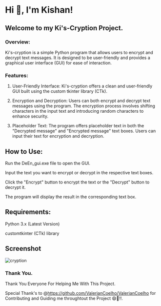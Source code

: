 
# Hi 👋, I'm Kishan! 


## Welcome to my Ki's-Cryption Project.  

### Overview:

Ki's-cryption is a simple Python program that allows users to encrypt and decrypt text messages. It is designed to be user-friendly and provides a graphical user interface (GUI) for ease of interaction.

### Features:

1. User-Friendly Interface: Ki's-cryption offers a clean and user-friendly GUI built using the custom tkinter library (CTk).

2. Encryption and Decryption: Users can both encrypt and decrypt text messages using the program. The encryption process involves shifting characters in the input text and introducing random characters to enhance security.

3. Placeholder Text: The program offers placeholder text in both the "Decrypted message" and "Encrypted message" text boxes. Users can input their text for encryption and decryption.

## How to Use:

Run the DeEn_gui.exe file to open the GUI.

Input the text you want to encrypt or decrypt in the respective text boxes.

Click the "Encrypt" button to encrypt the text or the "Decrypt" button to decrypt it.

The program will display the result in the corresponding text box.

## Requirements:

Python 3.x (Latest Version)

customtkinter (CTk) library

## Screenshot
![cryption](https://github.com/Imemyslf/DeEn.code/assets/112005565/79e127de-0ba7-4813-82f9-3dd9187c6189)

### Thank You.

Thank You Everyone For Helping Me With This Project.

Special Thank's to @https://github.com/ValerianCoelho/ValerianCoelho for Contributing and Guiding me throughtout the Project 😄🙌!!. 
